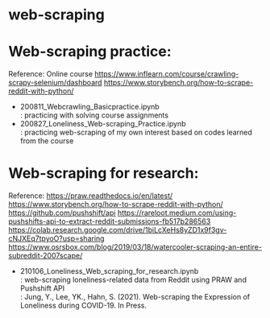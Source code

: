 # web-scraping

# Web-scraping practice:
Reference:
Online course https://www.inflearn.com/course/crawling-scrapy-selenium/dashboard
https://www.storybench.org/how-to-scrape-reddit-with-python/

- 200811_Webcrawling_Basicpractice.ipynb  
: practicing with solving course assignments
- 200827_Loneliness_Web-scraping_Practice.ipynb   
: practicing web-scraping of my own interest based on codes learned from the course

# Web-scraping for research:
Reference:
https://praw.readthedocs.io/en/latest/
https://www.storybench.org/how-to-scrape-reddit-with-python/
https://github.com/pushshift/api
https://rareloot.medium.com/using-pushshifts-api-to-extract-reddit-submissions-fb517b286563  
https://colab.research.google.com/drive/1biLcXeHs8yZD1x9f3gv-cNJXEq7tpyoO?usp=sharing  
https://www.osrsbox.com/blog/2019/03/18/watercooler-scraping-an-entire-subreddit-2007scape/

- 210106_Loneliness_Web_scraping_for_research.ipynb  
: web-scraping loneliness-related data from Reddit using PRAW and Pushshift API  
: Jung, Y., Lee, YK., Hahn, S. (2021). Web-scraping the Expression of Loneliness during COVID-19. In Press.
